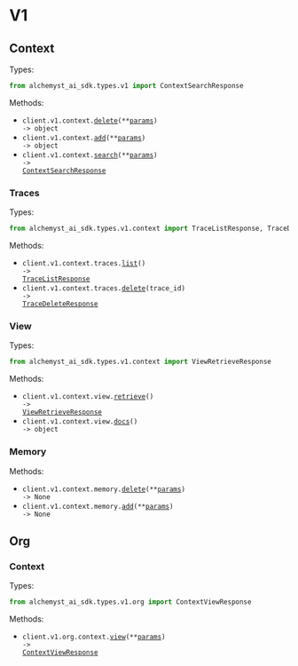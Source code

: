 # V1

## Context

Types:

```python
from alchemyst_ai_sdk.types.v1 import ContextSearchResponse
```

Methods:

- <code title="post /api/v1/context/delete">client.v1.context.<a href="./src/alchemyst_ai_sdk/resources/v1/context/context.py">delete</a>(\*\*<a href="src/alchemyst_ai_sdk/types/v1/context_delete_params.py">params</a>) -> object</code>
- <code title="post /api/v1/context/add">client.v1.context.<a href="./src/alchemyst_ai_sdk/resources/v1/context/context.py">add</a>(\*\*<a href="src/alchemyst_ai_sdk/types/v1/context_add_params.py">params</a>) -> object</code>
- <code title="post /api/v1/context/search">client.v1.context.<a href="./src/alchemyst_ai_sdk/resources/v1/context/context.py">search</a>(\*\*<a href="src/alchemyst_ai_sdk/types/v1/context_search_params.py">params</a>) -> <a href="./src/alchemyst_ai_sdk/types/v1/context_search_response.py">ContextSearchResponse</a></code>

### Traces

Types:

```python
from alchemyst_ai_sdk.types.v1.context import TraceListResponse, TraceDeleteResponse
```

Methods:

- <code title="get /api/v1/context/traces">client.v1.context.traces.<a href="./src/alchemyst_ai_sdk/resources/v1/context/traces.py">list</a>() -> <a href="./src/alchemyst_ai_sdk/types/v1/context/trace_list_response.py">TraceListResponse</a></code>
- <code title="delete /api/v1/context/traces/{traceId}/delete">client.v1.context.traces.<a href="./src/alchemyst_ai_sdk/resources/v1/context/traces.py">delete</a>(trace_id) -> <a href="./src/alchemyst_ai_sdk/types/v1/context/trace_delete_response.py">TraceDeleteResponse</a></code>

### View

Types:

```python
from alchemyst_ai_sdk.types.v1.context import ViewRetrieveResponse
```

Methods:

- <code title="get /api/v1/context/view">client.v1.context.view.<a href="./src/alchemyst_ai_sdk/resources/v1/context/view.py">retrieve</a>() -> <a href="./src/alchemyst_ai_sdk/types/v1/context/view_retrieve_response.py">ViewRetrieveResponse</a></code>
- <code title="get /api/v1/context/view/docs">client.v1.context.view.<a href="./src/alchemyst_ai_sdk/resources/v1/context/view.py">docs</a>() -> object</code>

### Memory

Methods:

- <code title="post /api/v1/context/memory/delete">client.v1.context.memory.<a href="./src/alchemyst_ai_sdk/resources/v1/context/memory.py">delete</a>(\*\*<a href="src/alchemyst_ai_sdk/types/v1/context/memory_delete_params.py">params</a>) -> None</code>
- <code title="post /api/v1/context/memory/add">client.v1.context.memory.<a href="./src/alchemyst_ai_sdk/resources/v1/context/memory.py">add</a>(\*\*<a href="src/alchemyst_ai_sdk/types/v1/context/memory_add_params.py">params</a>) -> None</code>

## Org

### Context

Types:

```python
from alchemyst_ai_sdk.types.v1.org import ContextViewResponse
```

Methods:

- <code title="post /api/v1/org/context/view">client.v1.org.context.<a href="./src/alchemyst_ai_sdk/resources/v1/org/context.py">view</a>(\*\*<a href="src/alchemyst_ai_sdk/types/v1/org/context_view_params.py">params</a>) -> <a href="./src/alchemyst_ai_sdk/types/v1/org/context_view_response.py">ContextViewResponse</a></code>
